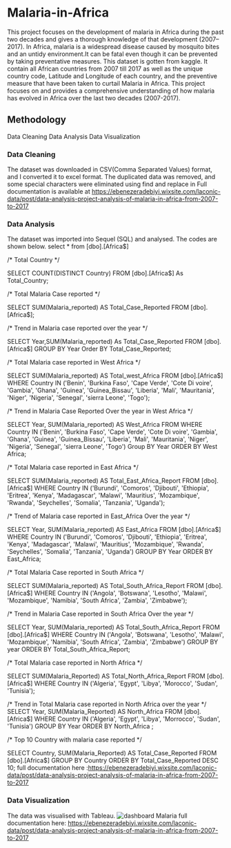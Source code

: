 # Malaria-in-Africa
This project focuses on the development of malaria in Africa during the past two decades and gives a thorough knowledge of that development (2007–2017).
In Africa, malaria is a widespread disease caused by mosquito bites and an untidy environment.It can be fatal even though it can be prevented by taking preventative measures. This dataset is gotten from kaggle. It contain all African countries from 2007 till 2017 as well as the unique country code, Latitude and Longitude of each country, and the preventive measure that have been taken to curtail Malaria in Africa. This project focuses on and provides a comprehensive understanding of how malaria has evolved in Africa over the last two decades (2007-2017).
 
 ## Methodology 
 Data Cleaning 
 Data Analysis
 Data Visualization 
 
 ### Data Cleaning 
 The dataset was downloaded in CSV(Comma Separated Values) format, and I converted it to excel format. The duplicated data was removed, and some special characters  were eliminated using find and replace in Full documentation is available at https://ebenezeradebiyi.wixsite.com/laconic-data/post/data-analysis-project-analysis-of-malaria-in-africa-from-2007-to-2017
 
 ### Data Analysis
 The dataset was imported into Sequel (SQL) and analysed. The codes are shown below.
 select * from [dbo].[Africa$]
 
/*  Total Country */

SELECT COUNT(DISTINCT Country) FROM [dbo].[Africa$] As Total_Country;

/* Total Malaria Case reported */

SELECT SUM(Malaria_reported) AS Total_Case_Reported FROM [dbo].[Africa$];

/* Trend in Malaria case reported over the year */

SELECT Year,SUM(Malaria_reported) As Total_Case_Reported FROM [dbo].[Africa$] GROUP BY Year Order BY Total_Case_Reported;

/* Total Malaria case reported in West Africa */

SELECT  SUM(Malaria_reported) AS Total_west_Africa FROM [dbo].[Africa$] WHERE Country IN ('Benin',  'Burkina Faso',  'Cape Verde',  'Cote Di voire', 'Gambia',  'Ghana', 'Guinea', 'Guinea_Bissau', 'Liberia',  'Mali',  'Mauritania',  'Niger',  'Nigeria', 'Senegal',  'sierra Leone',  'Togo');

/*  Trend in Malaria Case Reported Over the year in West Africa */

SELECT Year, SUM(Malaria_reported) AS West_Africa FROM WHERE Country IN ('Benin',  'Burkina Faso',  'Cape Verde',  'Cote Di voire', 'Gambia',  'Ghana', 'Guinea', 'Guinea_Bissau', 'Liberia',  'Mali',  'Mauritania',  'Niger',  'Nigeria', 'Senegal',  'sierra Leone',  'Togo') Group BY Year ORDER BY West Africa;

/* Total Malaria case reported in East Africa */

SELECT SUM(Malaria_reported) AS Total_East_Africa_Report FROM [dbo].[Africa$] WHERE Country IN ('Burundi', 'Comoros', 'Djibouti', 'Ethiopia', 'Eritrea', 'Kenya', 'Madagascar',  'Malawi',  'Mauritius',  'Mozambique',  'Rwanda',  'Seychelles', 'Somalia',  'Tanzania',  'Uganda');

/* Trend of Malaria case reported in East_Africa Over the year */

SELECT Year, SUM(Malaria_reported) AS East_Africa FROM [dbo].[Africa$] WHERE Country IN ('Burundi', 'Comoros', 'Djibouti', 'Ethiopia', 'Eritrea', 'Kenya', 'Madagascar',  'Malawi',  'Mauritius',  'Mozambique',  'Rwanda',  'Seychelles', 'Somalia',  'Tanzania',  'Uganda') GROUP BY Year ORDER BY East_Africa;

/* Total Malaria Case reported in South Africa */

SELECT SUM(Malaria_reported) AS Total_South_Africa_Report FROM [dbo].[Africa$] WHERE Country IN ('Angola', 'Botswana', 'Lesotho', 'Malawi', 'Mozambique',  'Namibia',  'South Africa',  'Zambia',  'Zimbabwe');

/* Trend in Malaria Case reported in South Africa Over the year */

SELECT Year, SUM(Malaria_reported) AS Total_South_Africa_Report FROM [dbo].[Africa$] WHERE Country IN ('Angola', 'Botswana', 'Lesotho', 'Malawi', 'Mozambique',  'Namibia',  'South Africa',  'Zambia',  'Zimbabwe') GROUP BY year ORDER BY Total_South_Africa_Report;

/* Total Malaria case reported in North Africa */

SELECT SUM(Malaria_Reported) AS Total_North_Africa_Report FROM [dbo].[Africa$] WHERE Country IN ('Algeria', 'Egypt', 'Libya',  'Morocco',  'Sudan',  'Tunisia');

/* Trend in Total Malaria case reported in North Africa over the year */
SELECT Year, SUM(Malaria_Reported) AS North_Africa FROM [dbo].[Africa$] WHERE Country IN  ('Algeria', 'Egypt', 'Libya', 'Morrocco',  'Sudan', 'Tunisia') GROUP BY Year ORDER BY North_Africa ;

/* Top 10 Country with malaria case reported */

SELECT Country, SUM(Malaria_Reported) AS Total_Case_Reported FROM [dbo].[Africa$] GROUP BY Country ORDER BY Total_Case_Reported DESC  10;
full documentation here :https://ebenezeradebiyi.wixsite.com/laconic-data/post/data-analysis-project-analysis-of-malaria-in-africa-from-2007-to-2017

### Data Visualization
The data was visualised with Tableau.
![dashboard Malaria](https://user-images.githubusercontent.com/102805397/187043805-d1bf8788-45ca-4276-85a3-69dedbc7d7db.PNG)
full documentation here: https://ebenezeradebiyi.wixsite.com/laconic-data/post/data-analysis-project-analysis-of-malaria-in-africa-from-2007-to-2017
